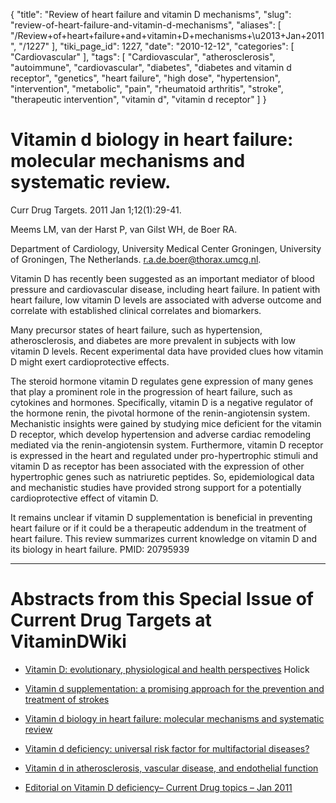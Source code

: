 {
    "title": "Review of heart failure and vitamin D mechanisms",
    "slug": "review-of-heart-failure-and-vitamin-d-mechanisms",
    "aliases": [
        "/Review+of+heart+failure+and+vitamin+D+mechanisms+\u2013+Jan+2011",
        "/1227"
    ],
    "tiki_page_id": 1227,
    "date": "2010-12-12",
    "categories": [
        "Cardiovascular"
    ],
    "tags": [
        "Cardiovascular",
        "atherosclerosis",
        "autoimmune",
        "cardiovascular",
        "diabetes",
        "diabetes and vitamin d receptor",
        "genetics",
        "heart failure",
        "high dose",
        "hypertension",
        "intervention",
        "metabolic",
        "pain",
        "rheumatoid arthritis",
        "stroke",
        "therapeutic intervention",
        "vitamin d",
        "vitamin d receptor"
    ]
}


# Vitamin d biology in heart failure: molecular mechanisms and systematic review.

Curr Drug Targets. 2011 Jan 1;12(1):29-41.

Meems LM, van der Harst P, van Gilst WH, de Boer RA.

Department of Cardiology, University Medical Center Groningen, University of Groningen, The Netherlands. r.a.de.boer@thorax.umcg.nl.

Vitamin D has recently been suggested as an important mediator of blood pressure and cardiovascular disease, including heart failure. In patient with heart failure, low vitamin D levels are associated with adverse outcome and correlate with established clinical correlates and biomarkers. 

Many precursor states of heart failure, such as hypertension, atherosclerosis, and diabetes are more prevalent in subjects with low vitamin D levels. Recent experimental data have provided clues how vitamin D might exert cardioprotective effects. 

The steroid hormone vitamin D regulates gene expression of many genes that play a prominent role in the progression of heart failure, such as cytokines and hormones. Specifically, vitamin D is a negative regulator of the hormone renin, the pivotal hormone of the renin-angiotensin system. Mechanistic insights were gained by studying mice deficient for the vitamin D receptor, which develop hypertension and adverse cardiac remodeling mediated via the renin-angiotensin system. Furthermore, vitamin D receptor is expressed in the heart and regulated under pro-hypertrophic stimuli and vitamin D as receptor has been associated with the expression of other hypertrophic genes such as natriuretic peptides. So, epidemiological data and mechanistic studies have provided strong support for a potentially cardioprotective effect of vitamin D. 

It remains unclear if vitamin D supplementation is beneficial in preventing heart failure or if it could be a therapeutic addendum in the treatment of heart failure. This review summarizes current knowledge on vitamin D and its biology in heart failure. PMID: 20795939

- - - - - - - 

# Abstracts from this Special Issue of Current Drug Targets at VitaminDWiki

* [Vitamin D: evolutionary, physiological and health perspectives](/tags/vitamin-d-evolutionary-physiological-and-health-perspectives.html) Holick

* [Vitamin d supplementation: a promising approach for the prevention and treatment of strokes](/tags/vitamin-d-supplementation-a-promising-approach-for-the-prevention-and-treatment-of-strokes.html)

* [Vitamin d biology in heart failure: molecular mechanisms and systematic review](/tags/vitamin-d-biology-in-heart-failure-molecular-mechanisms-and-systematic-review.html)

* [Vitamin d deficiency: universal risk factor for multifactorial diseases?](/tags/vitamin-d-deficiency-universal-risk-factor-for-multifactorial-diseases.html)

* [Vitamin d in atherosclerosis, vascular disease, and endothelial function](/tags/vitamin-d-in-atherosclerosis-vascular-disease-and-endothelial-function.html)

* [Editorial on Vitamin D deficiency– Current Drug topics – Jan 2011](/posts/editorial-on-vitamin-d-deficiency-current-drug-topics)